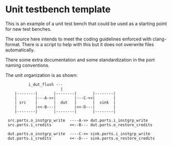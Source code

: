 # Unit testbench template

This is an example of a unit test bench that 
could be used as a starting point for new test benches.

The source here intends to meet the coding guidelines 
enforced with clang-format.  There is a script to help 
with this but it does not overwrite files automatically.

There some extra documentation and some standardization
in the port naming conventions.

The unit organization is as shown:

```
          i_dut_flush ---
                        |
    |--------|       |--------|       |--------|
    |        |---A->>|        |---C->>|        |
    | src    |       |  dut   |       |  sink  |
    |        |<<-B---|        |<<-D---|        |
    |--------|       |--------|       |--------|

 src.ports.o_instgrp_write  ----A->> dut.ports.i_instgrp_write
 src.ports.i_credits        <<--B--- dut.ports.o_restore_credits

 dut.ports.o_instgrp_write  ----C->> sink.ports.i_instgrp_write
 dut.ports.i_credits        <<--D--- sink.ports.o_restore_credits
```
